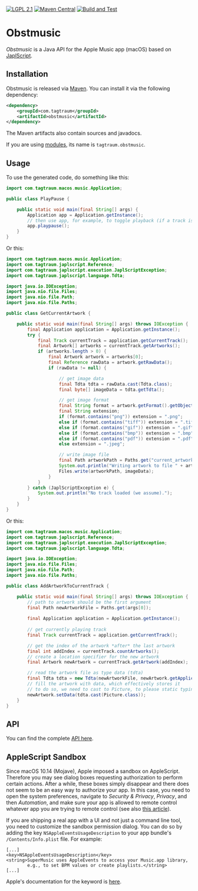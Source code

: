 [![LGPL 2.1](https://img.shields.io/badge/License-LGPL_2.1-blue.svg)](https://www.gnu.org/licenses/old-licenses/lgpl-2.1.html)
[![Maven Central](https://maven-badges.herokuapp.com/maven-central/com.tagtraum/obstmusic/badge.svg)](https://maven-badges.herokuapp.com/maven-central/com.tagtraum/obstmusic)
[![Build and Test](https://github.com/japlscript/obstmusic/workflows/Build%20and%20Test/badge.svg)](https://github.com/japlscript/obstmusic/actions)


# Obstmusic

*Obstmusic* is a Java API for the Apple Music app (macOS) based on
[JaplScript](https://github.com/japlscript/japlscript).


## Installation

Obstmusic is released via [Maven](https://maven.apache.org).
You can install it via the following dependency:

```xml
<dependency>
    <groupId>com.tagtraum</groupId>
    <artifactId>obstmusic</artifactId>
</dependency>
```

The Maven artifacts also contain sources and javadocs. 

If you are using [modules](https://en.wikipedia.org/wiki/Java_Platform_Module_System),
its name is `tagtraum.obstmusic`.


## Usage
                           
To use the generated code, do something like this:

```java
import com.tagtraum.macos.music.Application;

public class PlayPause {

    public static void main(final String[] args) {
        Application app = Application.getInstance();
        // then use app, for example, to toggle playback (if a track is in the player)
        app.playpause();
    }
}
```

Or this:

```java
import com.tagtraum.macos.music.Application;
import com.tagtraum.japlscript.Reference;
import com.tagtraum.japlscript.execution.JaplScriptException;
import com.tagtraum.japlscript.language.Tdta;

import java.io.IOException;
import java.nio.file.Files;
import java.nio.file.Path;
import java.nio.file.Paths;

public class GetCurrentArtwork {

    public static void main(final String[] args) throws IOException {
        final Application application = Application.getInstance();
        try {
            final Track currentTrack = application.getCurrentTrack();
            final Artwork[] artworks = currentTrack.getArtworks();
            if (artworks.length > 0) {
                final Artwork artwork = artworks[0];
                final Reference rawData = artwork.getRawData();
                if (rawData != null) {

                    // get image data
                    final Tdta tdta = rawData.cast(Tdta.class);
                    final byte[] imageData = tdta.getTdta();

                    // get image format
                    final String format = artwork.getFormat().getObjectReference().toLowerCase();
                    final String extension;
                    if (format.contains("png")) extension = ".png";
                    else if (format.contains("tiff")) extension = ".tiff";
                    else if (format.contains("gif")) extension = ".gif";
                    else if (format.contains("bmp")) extension = ".bmp";
                    else if (format.contains("pdf")) extension = ".pdf";
                    else extension = ".jpeg";

                    // write image file
                    final Path artworkPath = Paths.get("current_artwork" + extension);
                    System.out.println("Writing artwork to file " + artworkPath);
                    Files.write(artworkPath, imageData);
                }
            }
        } catch (JaplScriptException e) {
            System.out.println("No track loaded (we assume).");
        }
    }
}
```

Or this:

```java
import com.tagtraum.macos.music.Application;
import com.tagtraum.japlscript.Reference;
import com.tagtraum.japlscript.execution.JaplScriptException;
import com.tagtraum.japlscript.language.Tdta;

import java.io.IOException;
import java.nio.file.Files;
import java.nio.file.Path;
import java.nio.file.Paths;

public class AddArtworkToCurrentTrack {

    public static void main(final String[] args) throws IOException {
        // path to artwork should be the first argument
        final Path newArtworkFile = Paths.get(args[0]);
        
        final Application application = Application.getInstance();
        
        // get currently playing track
        final Track currentTrack = application.getCurrentTrack();

        // get the index of the artwork *after* the last artwork
        final int addIndex = currentTrack.countArtworks();
        // create a location specifier for the new artwork
        final Artwork newArtwork = currentTrack.getArtwork(addIndex);

        // read the artwork file as type data (tdta)
        final Tdta tdta = new Tdta(newArtworkFile, newArtwork.getApplicationReference());
        // fill the artwork with data, which effectively stores it
        // to do so, we need to cast to Picture, to please static typing 
        newArtwork.setData(tdta.cast(Picture.class));
    }
}
```

## API

You can find the complete [API here](https://japlscript.github.io/obstmusic/com/tagtraum/macos/music/package-summary.html). 


## AppleScript Sandbox

Since macOS 10.14 (Mojave), Apple imposed a sandbox on AppleScript. Therefore
you may see dialog boxes requesting authorization to perform certain actions.
After a while, these boxes simply disappear and there does not seem to be an easy
way to authorize your app. In this case, you need to open the system preferences,
navigate to *Security & Privacy*, *Privacy*, and then *Automation*, and make
sure your app is allowed to remote control whatever app you are trying to remote
control (see also [this article](https://blog.beatunes.com/2018/10/beatunes-on-mojave-and-windows-10-dark.html)).

If you are shipping a real app with a UI and not just a command line tool, you
need to customize the sandbox permission dialog. You can do so by adding
the key `NSAppleEventsUsageDescription` to your app bundle's `/Contents/Info.plist`
file. For example:

    [...]
    <key>NSAppleEventsUsageDescription</key>
    <string>SuperMusic uses AppleEvents to access your Music.app library,
            e.g., to set BPM values or create playlists.</string>
    [...]

Apple's documentation for the keyword is [here](https://developer.apple.com/documentation/bundleresources/information_property_list/nsappleeventsusagedescription).
